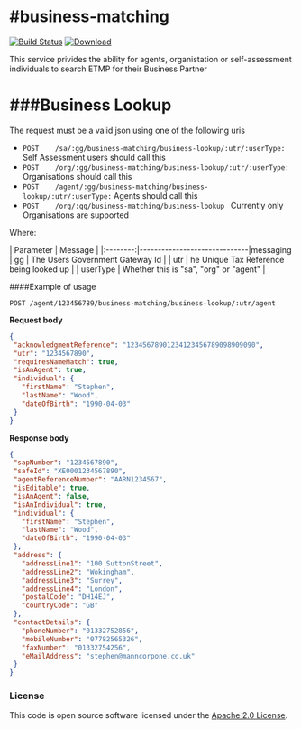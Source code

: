 #business-matching
=============
[![Build Status](https://travis-ci.org/hmrc/business-matching.svg?branch=master)](https://travis-ci.org/hmrc/business-matching) [ ![Download](https://api.bintray.com/packages/hmrc/releases/business-matching/images/download.svg) ](https://bintray.com/hmrc/releases/business-matching/_latestVersion)

This service privides the ability for agents, organistation or self-assessment individuals to search ETMP for their Business Partner

###Business Lookup
=====

The request must be a valid json using one of the following uris
- `POST    /sa/:gg/business-matching/business-lookup/:utr/:userType:` Self Assessment users should call this
- `POST    /org/:gg/business-matching/business-lookup/:utr/:userType:` Organisations should call this
- `POST    /agent/:gg/business-matching/business-lookup/:utr/:userType:` Agents should call this
- `POST    /org/:gg/business-matching/business-lookup ` Currently only Organisations are supported

Where:

| Parameter | Message                      |
|:--------:|------------------------------|messaging
|    gg    | The Users Government Gateway Id  |
|   utr    | he Unique Tax Reference being looked up |
| userType | Whether this is "sa", "org" or "agent" |


####Example of usage

    POST /agent/123456789/business-matching/business-lookup/:utr/agent

 **Request body**

 ```json
{
  "acknowledgmentReference": "12345678901234123456789098909090",
  "utr": "1234567890",
  "requiresNameMatch": true,
  "isAnAgent": true,
  "individual": {
    "firstName": "Stephen",
    "lastName": "Wood",
    "dateOfBirth": "1990-04-03"
  }
}
 ```
 **Response body**

 ```json
{
  "sapNumber": "1234567890",
  "safeId": "XE0001234567890",
  "agentReferenceNumber": "AARN1234567",
  "isEditable": true,
  "isAnAgent": false,
  "isAnIndividual": true,
  "individual": {
    "firstName": "Stephen",
    "lastName": "Wood",
    "dateOfBirth": "1990-04-03"
  },
  "address": {
    "addressLine1": "100 SuttonStreet",
    "addressLine2": "Wokingham",
    "addressLine3": "Surrey",
    "addressLine4": "London",
    "postalCode": "DH14EJ",
    "countryCode": "GB"
  },
  "contactDetails": {
    "phoneNumber": "01332752856",
    "mobileNumber": "07782565326",
    "faxNumber": "01332754256",
    "eMailAddress": "stephen@manncorpone.co.uk"
  }
}
 ```

### License

This code is open source software licensed under the [Apache 2.0 License]("http://www.apache.org/licenses/LICENSE-2.0.html").
